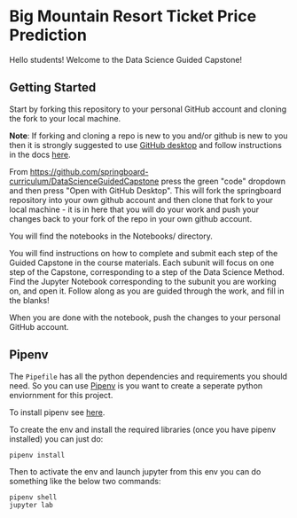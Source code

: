 # Big Mountain Resort Ticket Price Prediction

Hello students!
Welcome to the Data Science Guided Capstone! 

## Getting Started

Start by forking this repository to your personal GitHub account and cloning the fork to your local machine. 

**Note**: If forking and cloning a repo is new to you and/or github is new to you then it is strongly suggested to use [GitHub desktop](https://desktop.github.com/) and follow instructions in the docs [here](https://docs.github.com/en/free-pro-team@latest/desktop/contributing-and-collaborating-using-github-desktop/cloning-and-forking-repositories-from-github-desktop).

From https://github.com/springboard-curriculum/DataScienceGuidedCapstone press the green "code" dropdown and then press "Open with GitHub Desktop". This will fork the springboard repository into your own github account and then clone that fork to your local machine - it is in here that you will do your work and push your changes back to your fork of the repo in your own github account. 

You will find the notebooks in the Notebooks/ directory. 

You will find instructions on how to complete and submit each step of the Guided Capstone in the course materials. Each subunit will focus on one step of the Capstone, corresponding to a step of the Data Science Method. Find the Jupyter Notebook corresponding to the subunit you are working on, and open it. Follow along as you are guided through the work, and fill in the blanks!

When you are done with the notebook, push the changes to your personal GitHub account.

## Pipenv

The `Pipefile` has all the python dependencies and requirements you should need. So you can use [Pipenv](https://pipenv-fork.readthedocs.io/en/latest/) is you want to create a seperate python enviornment for this project. 

To install pipenv see [here](https://pipenv-fork.readthedocs.io/en/latest/#install-pipenv-today).

To create the env and install the required libraries (once you have pipenv installed) you can just do:
```
pipenv install
```

Then to activate the env and launch jupyter from this env you can do something like the below two commands:
```
pipenv shell
jupyter lab
```
